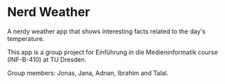 # Nerd Weather
A nerdy weather app that shows interesting facts related to the day's temperature.

This app is a group project for Einführung in die Medieninformatik course (INF-B-410) at TU Dresden. 

Group members: Jonas, Jana, Adnan, Ibrahim and Talal.
